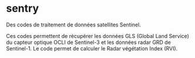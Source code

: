 # sentry
Des codes de traitement de données satellites Sentinel.

Ces codes permettent de récupérer les données GLS (Global Land Service) du capteur optique OCLI de Sentinel-3 et les données radar GRD de Sentinel-1.
Le code permet de calculer le Radar végétation Index (RVI).
